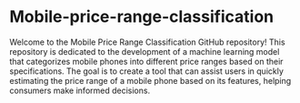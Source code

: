 # Mobile-price-range-classification

Welcome to the Mobile Price Range Classification GitHub repository! This repository is dedicated to the development of a machine learning model that categorizes mobile phones into different price ranges based on their specifications. The goal is to create a tool that can assist users in quickly estimating the price range of a mobile phone based on its features, helping consumers make informed decisions.
